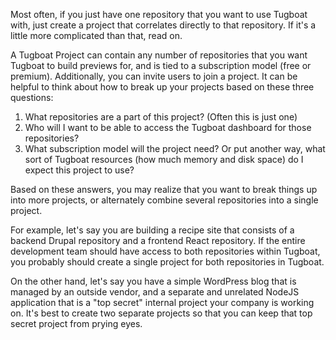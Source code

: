 Most often, if you just have one repository that you want to use Tugboat with,
just create a project that correlates directly to that repository. If it's a
little more complicated than that, read on.

A Tugboat Project can contain any number of repositories that you want Tugboat
to build previews for, and is tied to a subscription model (free or premium).
Additionally, you can invite users to join a project. It can be helpful to think
about how to break up your projects based on these three questions:

1. What repositories are a part of this project? (Often this is just one)
2. Who will I want to be able to access the Tugboat dashboard for those
   repositories?
3. What subscription model will the project need? Or put another way, what sort
   of Tugboat resources (how much memory and disk space) do I expect this
   project to use?

Based on these answers, you may realize that you want to break things up into
more projects, or alternately combine several repositories into a single
project.

For example, let's say you are building a recipe site that consists of a backend
Drupal repository and a frontend React repository. If the entire development
team should have access to both repositories within Tugboat, you probably should
create a single project for both repositories in Tugboat.

On the other hand, let's say you have a simple WordPress blog that is managed by
an outside vendor, and a separate and unrelated NodeJS application that is a
"top secret" internal project your company is working on. It's best to create
two separate projects so that you can keep that top secret project from prying
eyes.
